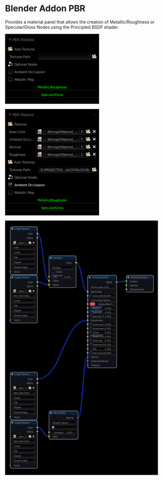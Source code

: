 # Blender Addon PBR

Provides a material panel that allows the creation of Metallic/Roughness or Specular/Gloss Nodes using the Principled BSDF shader.

![alt](/screenshots/material_panel_default.png)

![alt](/screenshots/material_panel_m_r.png)

![alt](/screenshots/pbr_nodes_m_r.png)
